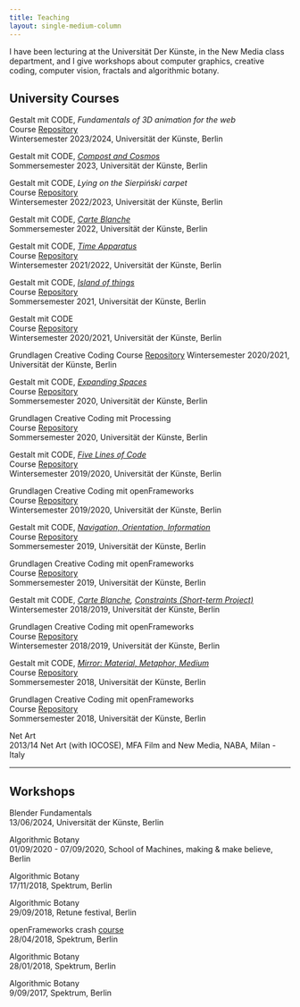 ```yaml
---
title: Teaching
layout: single-medium-column
---
```



I have been lecturing at the Universität Der Künste, in the New Media class department, and I give workshops about computer graphics, creative coding, computer vision, fractals and algorithmic botany.

## University Courses

Gestalt mit CODE, *Fundamentals of 3D animation for the web*  
Course [Repository](https://github.com/edap/udk-3d-web-fundamentals)  
Wintersemester 2023/2024, Universität der Künste, Berlin

Gestalt mit CODE, *[Compost and Cosmos](https://newmedia.udk-berlin.de/projects/2023-ss)*  
Sommersemester 2023, Universität der Künste, Berlin

Gestalt mit CODE, *Lying on the Sierpiński carpet*  
Course [Repository](https://github.com/edap/udk-lying-on-the-sierpinsky-carpet)  
Wintersemester 2022/2023, Universität der Künste, Berlin

Gestalt mit CODE, *[Carte Blanche](https://newmedia.udk-berlin.de/projects/2022-ss)*  
Sommersemester 2022, Universität der Künste, Berlin

Gestalt mit CODE, *[Time Apparatus](https://newmedia.udk-berlin.de/projects/2021-ws-e)*  
Course [Repository](https://github.com/edap/udk-shaders)  
Wintersemester 2021/2022, Universität der Künste, Berlin

Gestalt mit CODE, *[Island of things](https://newmedia.udk-berlin.de/projects/2021-ss)*  
Course [Repository](https://github.com/edap/udk-algorithms)  
Sommersemester 2021, Universität der Künste, Berlin

Gestalt mit CODE  
Course [Repository](https://github.com/edap/udk-creative-coding-processing)  
Wintersemester 2020/2021, Universität der Künste, Berlin

Grundlagen Creative Coding
Course [Repository](https://github.com/edap/udk-shaders)
Wintersemester 2020/2021, Universität der Künste, Berlin

Gestalt mit CODE, *[Expanding Spaces](https://newmedia.udk-berlin.de/projects/2020-ss)*  
Course [Repository](https://github.com/edap/udk-2020-cosmodrome)  
Sommersemester 2020, Universität der Künste, Berlin

Grundlagen Creative Coding mit Processing  
Course [Repository](https://github.com/edap/udk-2019-creative-coding)  
Sommersemester 2020, Universität der Künste, Berlin

Gestalt mit CODE, *[Five Lines of Code](https://newmedia.udk-berlin.de/projects/2019-ws-k2)*  
Course [Repository](https://github.com/edap/udk-2019-wintersemester-lines-from-rules)  
Wintersemester 2019/2020, Universität der Künste, Berlin

Grundlagen Creative Coding mit openFrameworks  
Course [Repository](https://github.com/edap/udk-creative-coding)  
Wintersemester 2019/2020, Universität der Künste, Berlin

Gestalt mit CODE, *[Navigation, Orientation, Information](https://newmedia.udk-berlin.de/projects/2019-ss)*  
Course [Repository](https://github.com/edap/udk-2019-find-your-way-out)  
Sommersemester 2019, Universität der Künste, Berlin

Grundlagen Creative Coding mit openFrameworks  
Course [Repository](https://github.com/edap/udk-2019-creative-coding)  
Sommersemester 2019, Universität der Künste, Berlin

Gestalt mit CODE, *[Carte Blanche](https://newmedia.udk-berlin.de/projects/2018-ws), [Constraints (Short-term Project)](https://newmedia.udk-berlin.de/projects/2018-ws-k)*  
Wintersemester 2018/2019, Universität der Künste, Berlin

Grundlagen Creative Coding mit openFrameworks  
Course [Repository](https://github.com/edap/intro-to-computer-vision)  
Wintersemester 2018/2019, Universität der Künste, Berlin

Gestalt mit CODE, *[Mirror: Material, Metaphor, Medium](https://newmedia.udk-berlin.de/projects/2018-ss)*  
Course [Repository](https://github.com/edap/udk-2018-mirage-of-mirrors)  
Sommersemester 2018, Universität der Künste, Berlin

Grundlagen Creative Coding mit openFrameworks  
Course [Repository](https://github.com/edap/breaking-two-things-at-once)   
Sommersemester 2018, Universität der Künste, Berlin

Net Art  
2013/14 Net Art (with IOCOSE), MFA Film and New Media, NABA, Milan - Italy

---
## Workshops

Blender Fundamentals  
13/06/2024, Universität der Künste, Berlin

Algorithmic Botany  
01/09/2020 - 07/09/2020, School of Machines, making & make believe, Berlin

Algorithmic Botany  
17/11/2018, Spektrum, Berlin

Algorithmic Botany  
29/09/2018, Retune festival, Berlin

openFrameworks crash [course](https://github.com/edap/ws-openframeworks-spektrum)  
28/04/2018, Spektrum, Berlin

Algorithmic Botany  
28/01/2018, Spektrum, Berlin

Algorithmic Botany  
9/09/2017, Spektrum, Berlin